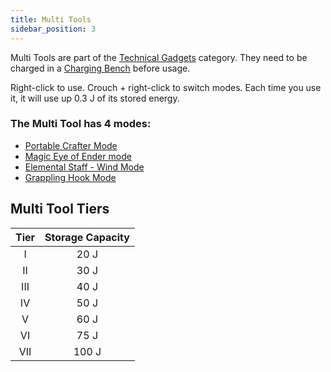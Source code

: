 ```yaml
---
title: Multi Tools
sidebar_position: 3
---
```


Multi Tools are part of the [Technical Gadgets](Technical-Gadgets.md) category. They need to be charged in a [Charging Bench](../Electric-Machines/Machines/Charging-Bench.md) before usage.

Right-click to use. Crouch + right-click to switch modes.
Each time you use it, it will use up 0.3 J of its stored energy.

### The Multi Tool has 4 modes:

- [Portable Crafter Mode](../Items/Portable-Crafter.md)
- [Magic Eye of Ender mode](../Magical-Gadgets/Magic-Eye-of-Ender.md)
- [Elemental Staff - Wind Mode](../Magical-Gadgets/Elemental-Staves.md)
- [Grappling Hook Mode](../Tools/Grappling-Hook.md)

## Multi Tool Tiers

| Tier  | Storage Capacity |
| :---: | :--------------: |
|   I   |       20 J       |
|  II   |       30 J       |
|  III  |       40 J       |
|  IV   |       50 J       |
|   V   |       60 J       |
|  VI   |       75 J       |
|  VII  |      100 J       |
